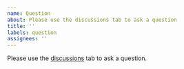 ```yaml
---
name: Question
about: Please use the discussions tab to ask a question
title: ''
labels: question
assignees: ''
---
```

Please use the [discussions](https://github.com/termcrypt/termcrypt/discussions) tab to ask a question.
